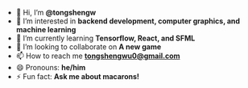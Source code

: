 - 👋 Hi, I’m **@tongshengw**
- 👀 I’m interested in **backend development, computer graphics, and machine learning**
- 🌱 I’m currently learning **Tensorflow, React, and SFML**
- 💞️ I’m looking to collaborate on **A new game**
- 📫 How to reach me **tongshengwu0@gmail.com**
- 😄 Pronouns: **he/him**
- ⚡ Fun fact: **Ask me about macarons!**

<!---
tongshengw/tongshengw is a ✨ special ✨ repository because its `README.md` (this file) appears on your GitHub profile.
You can click the Preview link to take a look at your changes.
--->
